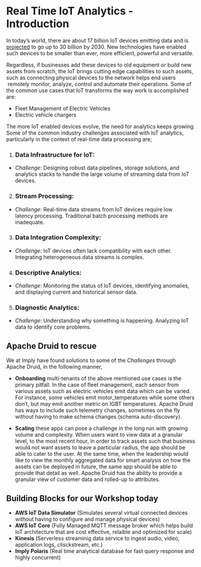 
# Real Time IoT Analytics - Introduction

In today’s world, there are about 17 billion IoT devices emitting data and is [projected](https://www.google.com/url?q=https://www.statista.com/statistics/1183457/iot-connected-devices-worldwide/&sa=D&source=editors&ust=1714417939339055&usg=AOvVaw0sxOzNNIKi3oFavKXcJPPk) to go up to 30 billion by 2030. New technologies have enabled such devices to be smaller than ever, more efficient, powerful and versatile.

Regardless, if businesses add these devices to old equipment or build new assets from scratch, the IoT brings cutting edge capabilities to such assets, such as connecting physical devices to the network helps end users  remotely monitor, analyze, control and automate their operations. Some of the common use cases that IoT transforms the way work is accomplished are:

*   Fleet Management of Electric Vehicles
*   Electric vehicle chargers

The more IoT enabled devices evolve, the need for analytics keeps growing. Some of the common industry challenges associated with IoT analytics, particularly in the context of real-time data processing are;

1.  ### Data Infrastructure for IoT:

*   *Challenge*: Designing robust data pipelines, storage solutions, and analytics stacks to handle the large volume of streaming data from IoT devices.

2.  ### Stream Processing:

*   *Challenge*: Real-time data streams from IoT devices require low latency processing. Traditional batch processing methods are inadequate.

3.  ### Data Integration Complexity:

*   *Challenge*: IoT devices often lack compatibility with each other. Integrating heterogeneous data streams is complex.

4.  ### Descriptive Analytics:

*   *Challenge*: Monitoring the status of IoT devices, identifying anomalies, and displaying current and historical sensor data.

5.  ### Diagnostic Analytics:

*   *Challenge*: Understanding why something is happening. Analyzing IoT data to identify core problems.

## Apache Druid to rescue

We at Imply have found solutions to some of the *Challenges* through Apache Druid, in the following manner,

*   **Onboarding** multi-tenants of the above mentioned use cases is the primary pitfall. In the case of fleet management, each sensor from various assets such as electric vehicles emit data which can be varied. For instance, some vehicles emit motor\_temperatures while some others don’t, but may emit another metric on IGBT temperatures. Apache Druid has ways to include such telemetry changes, sometimes on the fly without having to make schema changes (schema auto-discovery).

*   **Scaling** these apps can pose a challenge in the long run with growing volume and complexity. When users want to view data at a granular level, to the most recent hour, in order to track assets such that business would not want assets to leave a particular radius, the app should be able to cater to the user. At the same time, when the leadership would like to view the monthly aggregated data for smart analysis on how the assets can be deployed in future, the same app should be able to provide that detail as well. Apache Druid has the ability to provide a granular view of customer data and rolled-up to attributes.



 ## Building Blocks for our Workshop today


*   **AWS IoT Data Simulator** (Simulates several virtual connected devices without having to configure and manage physical devices)
*   **AWS IoT Core** (Fully Managed MQTT message broker which helps build IoT architecture that are cost effective, relaible and optimized for scale)
*   **Kinesis** (Serverless streaminig data service to ingest audio, video, application logs, clisckstream, etc.)
*   **Imply Polaris** (Real time analytical database for fast query response and highly concurrent)
 

